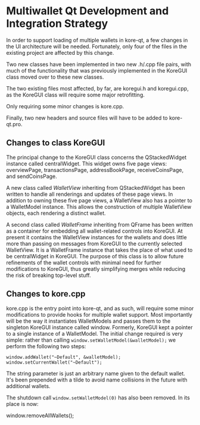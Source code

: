 Multiwallet Qt Development and Integration Strategy
===================================================

In order to support loading of multiple wallets in kore-qt, a few changes in the UI architecture will be needed.
Fortunately, only four of the files in the existing project are affected by this change.

Two new classes have been implemented in two new .h/.cpp file pairs, with much of the functionality that was previously
implemented in the KoreGUI class moved over to these new classes.

The two existing files most affected, by far, are koregui.h and koregui.cpp, as the KoreGUI class will require
some major retrofitting.

Only requiring some minor changes is kore.cpp.

Finally, two new headers and source files will have to be added to kore-qt.pro.

Changes to class KoreGUI
---------------------------
The principal change to the KoreGUI class concerns the QStackedWidget instance called centralWidget.
This widget owns five page views: overviewPage, transactionsPage, addressBookPage, receiveCoinsPage, and sendCoinsPage.

A new class called *WalletView* inheriting from QStackedWidget has been written to handle all renderings and updates of
these page views. In addition to owning these five page views, a WalletView also has a pointer to a WalletModel instance.
This allows the construction of multiple WalletView objects, each rendering a distinct wallet.

A second class called *WalletFrame* inheriting from QFrame has been written as a container for embedding all wallet-related
controls into KoreGUI. At present it contains the WalletView instances for the wallets and does little more than passing on messages
from KoreGUI to the currently selected WalletView. It is a WalletFrame instance
that takes the place of what used to be centralWidget in KoreGUI. The purpose of this class is to allow future
refinements of the wallet controls with minimal need for further modifications to KoreGUI, thus greatly simplifying
merges while reducing the risk of breaking top-level stuff.

Changes to kore.cpp
----------------------
kore.cpp is the entry point into kore-qt, and as such, will require some minor modifications to provide hooks for
multiple wallet support. Most importantly will be the way it instantiates WalletModels and passes them to the
singleton KoreGUI instance called window. Formerly, KoreGUI kept a pointer to a single instance of a WalletModel.
The initial change required is very simple: rather than calling `window.setWalletModel(&walletModel);` we perform the
following two steps:

	window.addWallet("~Default", &walletModel);
	window.setCurrentWallet("~Default");

The string parameter is just an arbitrary name given to the default wallet. It's been prepended with a tilde to avoid name collisions in the future with additional wallets.

The shutdown call `window.setWalletModel(0)` has also been removed. In its place is now:

window.removeAllWallets();
